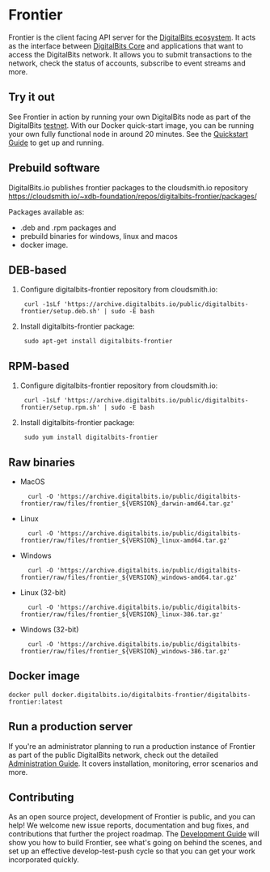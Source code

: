 # Frontier
Frontier is the client facing API server for the [DigitalBits ecosystem](https://developer.digitalbits.io/guides/get-started/). It acts as the interface between [DigitalBits Core](https://github.com/xdbfoundation/DigitalBits) and applications that want to access the DigitalBits network. It allows you to submit transactions to the network, check the status of accounts, subscribe to event streams and more.

## Try it out
See Frontier in action by running your own DigitalBits node as part of the DigitalBits [testnet](https://github.com/xdbfoundation/docs/blob/master/guides/concepts/test-net.md). With our Docker quick-start image, you can be running your own fully functional node in around 20 minutes. See the [Quickstart Guide](internal/docs/quickstart.md) to get up and running.

## Prebuild software
DigitalBits.io publishes frontier packages to the cloudsmith.io repository https://cloudsmith.io/~xdb-foundation/repos/digitalbits-frontier/packages/

Packages available as:
   - .deb and .rpm packages and 
   - prebuild binaries for windows, linux and macos
   - docker image.  

## DEB-based

1. Configure digitalbits-frontier repository from cloudsmith.io:

        curl -1sLf 'https://archive.digitalbits.io/public/digitalbits-frontier/setup.deb.sh' | sudo -E bash

2. Install digitalbits-frontier package:

        sudo apt-get install digitalbits-frontier


## RPM-based
1. Configure digitalbits-frontier repository from cloudsmith.io:

        curl -1sLf 'https://archive.digitalbits.io/public/digitalbits-frontier/setup.rpm.sh' | sudo -E bash

2. Install digitalbits-frontier package:

        sudo yum install digitalbits-frontier


## Raw binaries

- MacOS

        curl -O 'https://archive.digitalbits.io/public/digitalbits-frontier/raw/files/frontier_${VERSION}_darwin-amd64.tar.gz'

- Linux

        curl -O 'https://archive.digitalbits.io/public/digitalbits-frontier/raw/files/frontier_${VERSION}_linux-amd64.tar.gz'

- Windows

        curl -O 'https://archive.digitalbits.io/public/digitalbits-frontier/raw/files/frontier_${VERSION}_windows-amd64.tar.gz'

- Linux (32-bit)

        curl -O 'https://archive.digitalbits.io/public/digitalbits-frontier/raw/files/frontier_${VERSION}_linux-386.tar.gz'
        

- Windows (32-bit)

        curl -O 'https://archive.digitalbits.io/public/digitalbits-frontier/raw/files/frontier_${VERSION}_windows-386.tar.gz'

        

## Docker image

    docker pull docker.digitalbits.io/digitalbits-frontier/digitalbits-frontier:latest


## Run a production server
If you're an administrator planning to run a production instance of Frontier as part of the public DigitalBits network, check out the detailed [Administration Guide](internal/docs/admin.md). It covers installation, monitoring, error scenarios and more.

## Contributing
As an open source project, development of Frontier is public, and you can help! We welcome new issue reports, documentation and bug fixes, and contributions that further the project roadmap. The [Development Guide](internal/docs/developing.md) will show you how to build Frontier, see what's going on behind the scenes, and set up an effective develop-test-push cycle so that you can get your work incorporated quickly.
